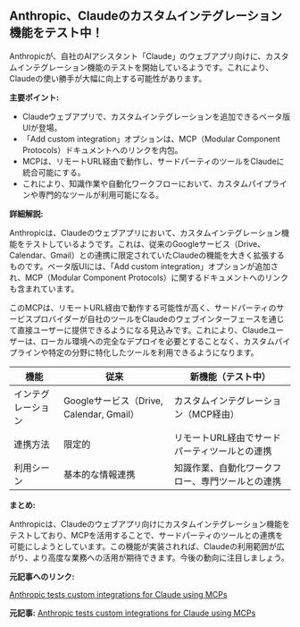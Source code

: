 ## Anthropic、Claudeのカスタムインテグレーション機能をテスト中！

Anthropicが、自社のAIアシスタント「Claude」のウェブアプリ向けに、カスタムインテグレーション機能のテストを開始しているようです。これにより、Claudeの使い勝手が大幅に向上する可能性があります。

**主要ポイント:**

* Claudeウェブアプリで、カスタムインテグレーションを追加できるベータ版UIが登場。
* 「Add custom integration」オプションは、MCP（Modular Component Protocols）ドキュメントへのリンクを内包。
* MCPは、リモートURL経由で動作し、サードパーティのツールをClaudeに統合可能にする。
* これにより、知識作業や自動化ワークフローにおいて、カスタムパイプラインや専門的なツールが利用可能になる。

**詳細解説:**

Anthropicは、Claudeのウェブアプリにおいて、カスタムインテグレーション機能をテストしているようです。これは、従来のGoogleサービス（Drive、Calendar、Gmail）との連携に限定されていたClaudeの機能を大きく拡張するものです。ベータ版UIには、「Add custom integration」オプションが追加され、MCP（Modular Component Protocols）に関するドキュメントへのリンクも含まれています。

このMCPは、リモートURL経由で動作する可能性が高く、サードパーティのサービスプロバイダーが自社のツールをClaudeのウェブインターフェースを通じて直接ユーザーに提供できるようになる見込みです。これにより、Claudeユーザーは、ローカル環境への完全なデプロイを必要とすることなく、カスタムパイプラインや特定の分野に特化したツールを利用できるようになります。

| 機能 | 従来 | 新機能（テスト中） |
|---|---|---|
| インテグレーション | Googleサービス（Drive, Calendar, Gmail） | カスタムインテグレーション（MCP経由） |
| 連携方法 | 限定的 | リモートURL経由でサードパーティツールとの連携 |
| 利用シーン | 基本的な情報連携 | 知識作業、自動化ワークフロー、専門ツールとの連携 |

**まとめ:**

Anthropicは、Claudeのウェブアプリ向けにカスタムインテグレーション機能をテストしており、MCPを活用することで、サードパーティのツールとの連携を可能にしようとしています。この機能が実装されれば、Claudeの利用範囲が広がり、より高度な業務への活用が期待できます。今後の動向に注目しましょう。

**元記事へのリンク:**

[Anthropic tests custom integrations for Claude using MCPs](https://www.claude.news/p/anthropic-tests-custom-integrations)


**元記事:** [Anthropic tests custom integrations for Claude using MCPs](https://www.testingcatalog.com/anthropic-tests-custom-integrations-for-claude-using-mcps/)